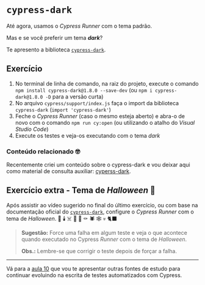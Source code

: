 # `cypress-dark`

Até agora, usamos o _Cypress Runner_ com o tema padrão.

Mas e se você preferir um tema **_dark_**?

Te apresento a biblioteca [`cypress-dark`](https://www.npmjs.com/package/cypress-dark).

## Exercício

1. No terminal de linha de comando, na raiz do projeto, execute o comando `npm install cypress-dark@1.8.0 --save-dev` (ou `npm i cypress-dark@1.8.0 -D` para a versão curta)
2. No arquivo `cypress/support/index.js` faça o import da biblioteca `cypress-dark` (`import 'cypress-dark'`)
3. Feche o _Cypress Runner_ (caso o mesmo esteja aberto) e abra-o de novo com o comando `npm run cy:open` (ou utilizando o atalho do _Visual Studio Code_)
4. Execute os testes e veja-os executando com o tema _dark_

### Conteúdo relacionado 🤓

Recentemente criei um conteúdo sobre o cypress-dark e vou deixar aqui como material de consulta auxiliar: [cyperss-dark](https://youtu.be/4WK96N4k1gs).

## Exercício extra - Tema de _Halloween_ 🎃

Após assistir ao vídeo sugerido no final do último exercício, ou com base na documentação oficial do [`cypress-dark`](https://www.npmjs.com/package/cypress-dark), configure o _Cypress Runner_ com o tema de _Halloween_. 🦉 🕯️ ☠️ 👻 🦇 ⚰️ 🕷️ 🕸️ 💀 🐈‍⬛

>**Sugestão:** Force uma falha em algum teste e veja o que acontece quando executado no Cypress _Runner_ com o tema de _Halloween_.
>
> **Obs.:** Lembre-se que corrigir o teste depois de forçar a falha.

___

Vá para a [aula 10](./10.md) que vou te apresentar outras fontes de estudo para continuar evoluindo na escrita de testes automatizados com Cypress.
